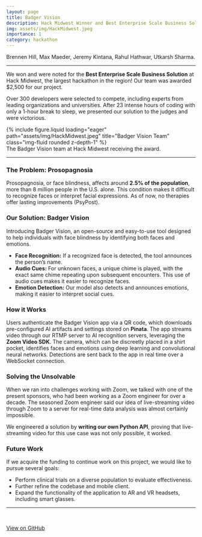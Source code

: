 ```yaml
---
layout: page
title: Badger Vision
description: Hack Midwest Winner and Best Enterprise Scale Business Solution
img: assets/img/HackMidwest.jpeg
importance: 1
category: hackathon
---
```


Brennen Hill, Max Maeder, Jeremy Kintana, Rahul Hathwar, Utkarsh Sharma.

---

We won and were noted for the **Best Enterprise Scale Business Solution** at Hack Midwest, the largest hackathon in the region! Our team was awarded $2,500 for our project.

Over 300 developers were selected to compete, including experts from leading organizations and universities. After 23 intense hours of coding with only a 1-hour break to sleep, we presented our solution to the judges and were victorious.

<div class="row">
    <div class="col-sm mt-3 mt-md-0">
        {% include figure.liquid loading="eager" path="assets/img/HackMidwest.jpeg" title="Badger Vision Team" class="img-fluid rounded z-depth-1" %}
    </div>
</div>
<div class="caption">
    The Badger Vision team at Hack Midwest receiving the award.
</div>

---

### The Problem: Prosopagnosia

Prosopagnosia, or face blindness, affects around **2.5% of the population**, more than 8 million people in the U.S. alone. This condition makes it difficult to recognize faces or interpret facial expressions. As of now, no therapies offer lasting improvements (PsyPost).

### Our Solution: Badger Vision

Introducing Badger Vision, an open-source and easy-to-use tool designed to help individuals with face blindness by identifying both faces and emotions.

- **Face Recognition:** If a recognized face is detected, the tool announces the person’s name.
- **Audio Cues:** For unknown faces, a unique chime is played, with the exact same chime repeating upon subsequent encounters. This use of audio cues makes it easier to recognize faces.
- **Emotion Detection:** Our model also detects and announces emotions, making it easier to interpret social cues.

### How it Works

Users authenticate the Badger Vision app via a QR code, which downloads pre-configured AI artifacts and settings stored on **Pinata**. The app streams video through our RTMP server to AI recognition servers, leveraging the **Zoom Video SDK**. The camera, which can be discreetly placed in a shirt pocket, identifies faces and emotions using deep learning and convolutional neural networks. Detections are sent back to the app in real time over a WebSocket connection.

### Solving the Unsolvable

When we ran into challenges working with Zoom, we talked with one of the present sponsors, who had been working as a Zoom engineer for over a decade. The seasoned Zoom engineer said our idea of live-streaming video through Zoom to a server for real-time data analysis was almost certainly impossible.

We engineered a solution by **writing our own Python API**, proving that live-streaming video for this use case was not only possible, it worked.

### Future Work

If we acquire the funding to continue work on this project, we would like to pursue several goals:

- Perform clinical trials on a diverse population to evaluate effectiveness.
- Further refine the codebase and mobile client.
- Expand the functionality of the application to AR and VR headsets, including smart glasses.

---

<br>

<a href="https://github.com/Bell-Herald/BadgerVision" class="btn btn-primary btn-lg" role="button" target="_blank" rel="noopener noreferrer">View on GitHub</a>
